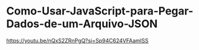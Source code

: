 # Como-Usar-JavaScript-para-Pegar-Dados-de-um-Arquivo-JSON
https://youtu.be/nQxS2ZRnPgQ?si=Sp94C624VFAamISS
